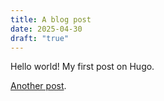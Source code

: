 ```yaml
---
title: A blog post
date: 2025-04-30
draft: "true"
---
```

Hello world! My first post on Hugo.

[Another post](Another%20post.md).